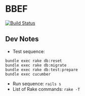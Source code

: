 BBEF
====
[![Build Status](https://travis-ci.org/mndeguzman/BBEF.png)](https://travis-ci.org/mndeguzman/BBEF.png)

Dev Notes
---------------

* Test sequence:
```
bundle exec rake db:reset
bundle exec rake db:migrate
bundle exec rake db:test:prepare
bundle exec cucumber
```

* Run sequence: `rails s`
* List of Rake commands: `rake -T`
